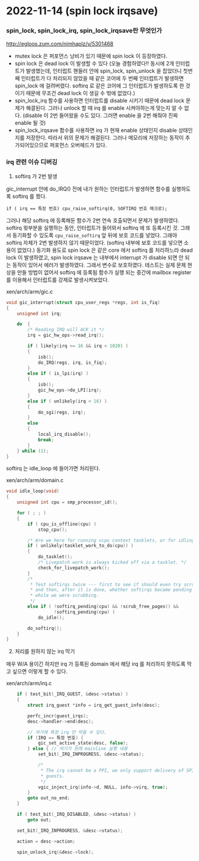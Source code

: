 # 2022-11-14 (spin lock irqsave)

### spin_lock, spin_lock_irq, spin_lock_irqsave란 무엇인가

http://egloos.zum.com/nimhaplz/v/5301468

- mutex lock 은 퍼포먼스 낭비가 있기 때문에 spin lock 이 등장하였다.
- spin lock 은 dead lock 이 발생할 수 있다 (오늘 경험하였다!! 동시에 2개 인터럽트가 발생했는데, 인터럽트 핸들러 안에 spin_lock, spin_unlock 을 잡았더니 첫번째 인터럽트가 다 처리되지 않았을 때 같은 코어에 두 번째 인터럽트가 발생하면 spin_lock 에 걸려버렸다. softirq 로 같은 코어에 그 인터럽트가 발생하도록 한 것이기 때문에 무조건 dead lock 이 생길 수 밖에 없었다.)
- spin_lock_irq 함수를 사용하면 인터럽트를 disable 시키기 때문에 dead lock 문제가 해결된다. 그러나 unlock 할 때 irq 를 enable 시켜야하는게 맞는지 알 수 없다. (disable 이 2번 들어왔을 수도 있다. 그러면 enable 을 2번 해줘야 진짜 enable 될 것)
- spin_lock_irqsave 함수를 사용하면 irq 가 현재 enable 상태인지 disable 상태인지를 저장한다. 따라서 위의 문제가 해결된다. 그러나 메모리에 저장하는 동작이 추가되어있으므로 퍼포먼스 오버헤드가 있다.



### irq 관련 이슈 디버깅

1. softirq 가 2번 발생

gic_interrupt 안에 do_IRQ() 전에 내가 원하는 인터럽트가 발생하면 함수를 실행하도록 softirq 를 짰다.

`if ( irq == 특정 번호) cpu_raise_softirq(0, SOFTIRQ 번호 매크로);`

그러나 해당 softirq 에 등록해둔 함수가 2번 연속 호출되면서 문제가 발생하였다. softirq 윗부분을 실행하는 동안, 인터럽트가 들어와서 softirq 에 또 등록시킨 것. 그래서 동기화할 수 있도록 `cpu_raise_softirq` 앞 뒤에 보호 코드를 넣었다. 그래야 softirq 자체가 2번 발생하지 않기 때문이었다. (softirq 내부에 보호 코드를 넣으면 소용이 없었다.) 동기화 용도로 spin lock 은 같은 core 에서 softirq 를 처리하느라 dead lock 이 발생하였고, spin lock irqsave 는 내부에서 interrupt 가 disable 되면 안 되는 동작이 있어서 에러가 발생하였다. 그래서 변수로 보호하였다. 테스트는 실제 문제 현상을 만들 방법이 없어서 softirq 에 등록됨 함수가 실행 되는 중간에 mailbox register를 이용해서 인터럽트를 강제로 발생시켜보았다.

xen/arch/arm/gic.c

```c
void gic_interrupt(struct cpu_user_regs *regs, int is_fiq)
{
    unsigned int irq;

    do  {
        /* Reading IRQ will ACK it */
        irq = gic_hw_ops->read_irq();

        if ( likely(irq >= 16 && irq < 1020) )
        {
            isb();
            do_IRQ(regs, irq, is_fiq);
        }
        else if ( is_lpi(irq) )
        {
            isb();
            gic_hw_ops->do_LPI(irq);
        }
        else if ( unlikely(irq < 16) )
        {
            do_sgi(regs, irq);
        }
        else
        {
            local_irq_disable();
            break;
        }
    } while (1);
}
```

softirq 는 idle_loop 에 들어가면 처리된다.

xen/arch/arm/domain.c

```c
void idle_loop(void)
{
    unsigned int cpu = smp_processor_id();

    for ( ; ; )
    {
        if ( cpu_is_offline(cpu) )
            stop_cpu();

        /* Are we here for running vcpu context tasklets, or for idling? */
        if ( unlikely(tasklet_work_to_do(cpu)) )
        {
            do_tasklet();
            /* Livepatch work is always kicked off via a tasklet. */
            check_for_livepatch_work();
        }
        /*
         * Test softirqs twice --- first to see if should even try scrubbing
         * and then, after it is done, whether softirqs became pending
         * while we were scrubbing.
         */
        else if ( !softirq_pending(cpu) && !scrub_free_pages() &&
                  !softirq_pending(cpu) )
            do_idle();

        do_softirq();
    }
}
```



2. 처리를 원하지 않는 irq 막기

매우 W/A 용이긴 하지만 irq 가 등록된 domain 에서 해당 irq 를 처리하지 못하도록 막고 싶으면 이렇게 할 수 있다.

xen/arch/arm/irq.c

```c
    if ( test_bit(_IRQ_GUEST, &desc->status) )
    {
        struct irq_guest *info = irq_get_guest_info(desc);

        perfc_incr(guest_irqs);
        desc->handler->end(desc);

        // 여기에 특정 irq 만 막을 수 있다.
        if (IRQ == 특정 번호) {
            gic_set_active_state(desc, false);
        } else { // 여기가 원래 mainline 실행 내용
            set_bit(_IRQ_INPROGRESS, &desc->status);

            /*
             * The irq cannot be a PPI, we only support delivery of SPIs to
             * guests.
             */
            vgic_inject_irq(info->d, NULL, info->virq, true);           
        }
        goto out_no_end;
    }

    if ( test_bit(_IRQ_DISABLED, &desc->status) )
        goto out;

    set_bit(_IRQ_INPROGRESS, &desc->status);

    action = desc->action;

    spin_unlock_irq(&desc->lock);

```

